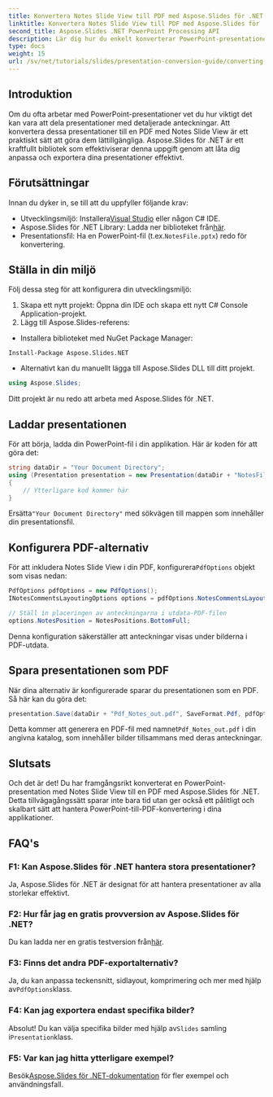 ```yaml
---
title: Konvertera Notes Slide View till PDF med Aspose.Slides för .NET
linktitle: Konvertera Notes Slide View till PDF med Aspose.Slides för .NET
second_title: Aspose.Slides .NET PowerPoint Processing API
description: Lär dig hur du enkelt konverterar PowerPoint-presentationer med Notes Slide View till PDF-format med Aspose.Slides för .NET. Den här guiden innehåller detaljerade instruktioner.
type: docs
weight: 15
url: /sv/net/tutorials/slides/presentation-conversion-guide/converting-notes-slide-view-to-pdf/
---
```

## Introduktion

Om du ofta arbetar med PowerPoint-presentationer vet du hur viktigt det kan vara att dela presentationer med detaljerade anteckningar. Att konvertera dessa presentationer till en PDF med Notes Slide View är ett praktiskt sätt att göra dem lättillgängliga. Aspose.Slides för .NET är ett kraftfullt bibliotek som effektiviserar denna uppgift genom att låta dig anpassa och exportera dina presentationer effektivt.

## Förutsättningar

Innan du dyker in, se till att du uppfyller följande krav:

-  Utvecklingsmiljö: Installera[Visual Studio](https://visualstudio.microsoft.com/) eller någon C# IDE.
- Aspose.Slides för .NET Library: Ladda ner biblioteket från[här](https://releases.aspose.com/slides/net/).
-  Presentationsfil: Ha en PowerPoint-fil (t.ex.`NotesFile.pptx`) redo för konvertering.

## Ställa in din miljö

Följ dessa steg för att konfigurera din utvecklingsmiljö:

1. Skapa ett nytt projekt: Öppna din IDE och skapa ett nytt C# Console Application-projekt.
2. Lägg till Aspose.Slides-referens: 
- Installera biblioteket med NuGet Package Manager:
 ```
 Install-Package Aspose.Slides.NET
 ```
- Alternativt kan du manuellt lägga till Aspose.Slides DLL till ditt projekt.

```csharp
using Aspose.Slides;
```
Ditt projekt är nu redo att arbeta med Aspose.Slides för .NET.

## Laddar presentationen

För att börja, ladda din PowerPoint-fil i din applikation. Här är koden för att göra det:

```csharp
string dataDir = "Your Document Directory";
using (Presentation presentation = new Presentation(dataDir + "NotesFile.pptx"))
{
	// Ytterligare kod kommer här
}

```

 Ersätta`"Your Document Directory"` med sökvägen till mappen som innehåller din presentationsfil.

## Konfigurera PDF-alternativ

 För att inkludera Notes Slide View i din PDF, konfigurera`PdfOptions` objekt som visas nedan:

```csharp
PdfOptions pdfOptions = new PdfOptions();
INotesCommentsLayoutingOptions options = pdfOptions.NotesCommentsLayouting;

// Ställ in placeringen av anteckningarna i utdata-PDF-filen
options.NotesPosition = NotesPositions.BottomFull;
```

Denna konfiguration säkerställer att anteckningar visas under bilderna i PDF-utdata.

## Spara presentationen som PDF

När dina alternativ är konfigurerade sparar du presentationen som en PDF. Så här kan du göra det:

```csharp
presentation.Save(dataDir + "Pdf_Notes_out.pdf", SaveFormat.Pdf, pdfOptions);
```

 Detta kommer att generera en PDF-fil med namnet`Pdf_Notes_out.pdf` i din angivna katalog, som innehåller bilder tillsammans med deras anteckningar.

## Slutsats

Och det är det! Du har framgångsrikt konverterat en PowerPoint-presentation med Notes Slide View till en PDF med Aspose.Slides för .NET. Detta tillvägagångssätt sparar inte bara tid utan ger också ett pålitligt och skalbart sätt att hantera PowerPoint-till-PDF-konvertering i dina applikationer.

## FAQ's

### F1: Kan Aspose.Slides för .NET hantera stora presentationer?
Ja, Aspose.Slides för .NET är designat för att hantera presentationer av alla storlekar effektivt.

### F2: Hur får jag en gratis provversion av Aspose.Slides för .NET?
 Du kan ladda ner en gratis testversion från[här](https://releases.aspose.com/).

### F3: Finns det andra PDF-exportalternativ?
Ja, du kan anpassa teckensnitt, sidlayout, komprimering och mer med hjälp av`PdfOptions`klass.

### F4: Kan jag exportera endast specifika bilder?
 Absolut! Du kan välja specifika bilder med hjälp av`Slides` samling i`Presentation`klass.

### F5: Var kan jag hitta ytterligare exempel?
 Besök[Aspose.Slides för .NET-dokumentation](https://reference.aspose.com/slides/net/) för fler exempel och användningsfall.
